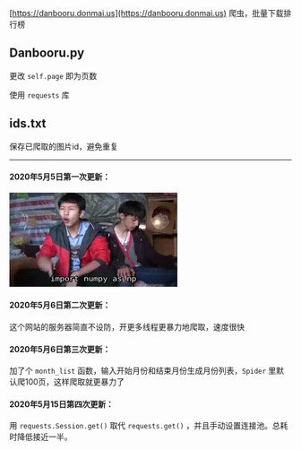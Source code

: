 [https://danbooru.donmai.us](https://danbooru.donmai.us) 爬虫，批量下载排行榜

## Danbooru.py
更改 ```self.page``` 即为页数

使用 ```requests``` 库

## ids.txt
保存已爬取的图片id，避免重复

- - - -

#### 2020年5月5日第一次更新：
![zhenxiang](imgs/wangjingze.gif?raw=true)

#### 2020年5月6日第二次更新：
这个网站的服务器简直不设防，开更多线程更暴力地爬取，速度很快

#### 2020年5月6日第三次更新：
加了个 ```month_list``` 函数，输入开始月份和结束月份生成月份列表，```Spider``` 里默认爬100页，这样爬取就更暴力了

#### 2020年5月15日第四次更新：
用 ```requests.Session.get()``` 取代 ```requests.get()``` ，并且手动设置连接池。总耗时降低接近一半。